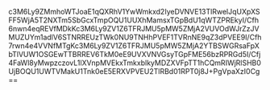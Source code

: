 c3M6Ly9ZMmhoWTJoaE1qQXRhV1YwWmkxd2IyeDVNVE13TlRwelJqUXpXSFF5WjA5T2NXTm5SbGcxTmpOQU1UUXhMamsxTGpBdU1qWTZPREkyI/Cfh6nwn4eqREVfMDkKc3M6Ly9ZV1Z6TFRJMU5pMW5ZMjA2VUVOdWJrZzJVMUZUYm1adlV6STNRREUzTWk0NU9TNHhPVEF1TVRnNE9qZ3dPVEE9I/Cfh7rwn4e4VVNfMTgKc3M6Ly9ZV1Z6TFRJMU5pMW5ZMjA2YTBSWGRsaFpXbTlVUW1OSGEwTTBRREV6TkM0eE9UVXVNVGsyTGpFME56bzRPRGd5I/Cfj4FaWl8yMwpzczovL1lXVnpMVEkxTmkxblkyMDZXVFpTT1hCQmRIWjRlSHB0UjBOQU1UWTVMakU1Tnk0eE5ERXVPVEU2TlRBd01RPT0j8J+PgVpaXzI0Cg==